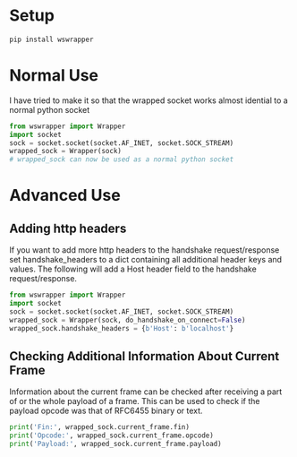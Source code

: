 # Setup
```sh
pip install wswrapper
```

# Normal Use
I have tried to make it so that the wrapped socket works almost idential to a normal python socket

```python
from wswrapper import Wrapper
import socket
sock = socket.socket(socket.AF_INET, socket.SOCK_STREAM)
wrapped_sock = Wrapper(sock)
# wrapped_sock can now be used as a normal python socket
```

# Advanced Use
## Adding http headers
If you want to add more http headers to the handshake request/response set handshake_headers to a dict containing all additional header keys and values. The following will add a Host header field to the handshake request/response.
```python
from wswrapper import Wrapper
import socket
sock = socket.socket(socket.AF_INET, socket.SOCK_STREAM)
wrapped_sock = Wrapper(sock, do_handshake_on_connect=False)
wrapped_sock.handshake_headers = {b'Host': b'localhost'}
```
## Checking Additional Information About Current Frame
Information about the current frame can be checked after receiving a part of or the whole payload of a frame. This can be used to check if the payload opcode was that of RFC6455 binary or text.
```python
print('Fin:', wrapped_sock.current_frame.fin)
print('Opcode:', wrapped_sock.current_frame.opcode)
print('Payload:', wrapped_sock.current_frame.payload)
```
